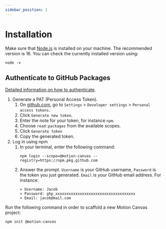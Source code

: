 ```yaml
---
sidebar_position: 1
---
```


# Installation

Make sure that [Node.js](https://nodejs.org/) is installed on your machine.
The recommended version is 16. You can check the currently installed version
using:

```shell
node -v
```

## Authenticate to GitHub Packages

[Detailed information on how to authenticate][authenticate].

1. Generate a PAT (Personal Access Token).
   1. On [github.com](https://github.com),
      go to `Settings` > `Developer settings` > `Personal access tokens`.
   2. Click `Generate new token`.
   3. Enter the note for your token, for instance `npm`.
   4. Choose `read:packages` from the available scopes.
   5. Click `Generate token`
   6. Copy the generated token.
2. Log in using npm
   1. In your terminal, enter the following command:
      ```shell
      npm login --scope=@motion-canvas --registry=https://npm.pkg.github.com
      ```
   2. Answer the prompt.
      `Username` is your GitHub username,
      `Password` is the token you just generated.
      `Email` is your GitHub email address.
      For instance:
      ```text
      > Username: Jacob
      > Password: ghp_xxxxxxxxxxxxxxxxxxxxxxxxxxxxxxxxxxxx
      > Email: jacob@mail.com
      ```

Run the following command in order to scaffold a new Motion Canvas project:

```bash
npm init @motion-canvas
```

[authenticate]: https://docs.github.com/en/packages/working-with-a-github-packages-registry/working-with-the-npm-registry#authenticating-with-a-personal-access-token
[discord]: https://www.patreon.com/posts/53003221

